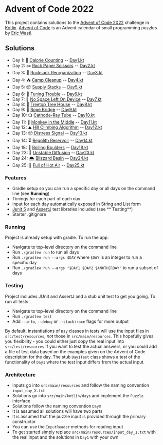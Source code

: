 # Advent of Code 2022

This project contains solutions to the [Advent of Code 2022](https://adventofcode.com/2022) challenge
in [Kotlin](https://kotlinlang.org/).
[Advent of Code](https://adventofcode.com) is an Advent calendar of small programming puzzles
by [Eric Wastl](http://was.tl/).

## Solutions

- Day 1: 🍪 [Calorie Counting](https://adventofcode.com/2022/day/1)
  -- [Day1.kt](https://github.com/andilau/advent-of-code-2022/blob/main/src/main/kotlin/days/Day1.kt)
- Day 2: ✂️ [Rock Paper Scissors](https://adventofcode.com/2022/day/2)
  -- [Day2.kt](https://github.com/andilau/advent-of-code-2022/blob/main/src/main/kotlin/days/Day2.kt)
- Day 3: 🎒️ [Rucksack Reorganization](https://adventofcode.com/2022/day/3)
  -- [Day3.kt](https://github.com/andilau/advent-of-code-2022/blob/main/src/main/kotlin/days/Day3.kt)
- Day 4: ⛺️️ [Camp Cleanup](https://adventofcode.com/2022/day/4)
  -- [Day4.kt](https://github.com/andilau/advent-of-code-2022/blob/main/src/main/kotlin/days/Day4.kt)
- Day 5: 📦 [Supply Stacks](https://adventofcode.com/2022/day/5)
  -- [Day5.kt](https://github.com/andilau/advent-of-code-2022/blob/main/src/main/kotlin/days/Day5.kt)
- Day 6: 📱 [Tuning Trouble](https://adventofcode.com/2022/day/6)
  -- [Day6.kt](https://github.com/andilau/advent-of-code-2022/blob/main/src/main/kotlin/days/Day6.kt)
- Day 7: 💾 [No Space Left On Device](https://adventofcode.com/2022/day/7)
  -- [Day7.kt](https://github.com/andilau/advent-of-code-2022/blob/main/src/main/kotlin/days/Day7.kt)
- Day 8: 🌳 [Treetop Tree House](https://adventofcode.com/2022/day/8)
  -- [Day8.kt](https://github.com/andilau/advent-of-code-2022/blob/main/src/main/kotlin/days/Day8.kt)
- Day 9: 📿 [Rope Bridge](https://adventofcode.com/2022/day/9)
  -- [Day9.kt](https://github.com/andilau/advent-of-code-2022/blob/main/src/main/kotlin/days/Day9.kt)
- Day 10: 📺 [Cathode-Ray Tube](https://adventofcode.com/2022/day/10)
  -- [Day10.kt](https://github.com/andilau/advent-of-code-2022/blob/main/src/main/kotlin/days/Day10.kt)
- Day 11: 🙈 [Monkey in the Middle](https://adventofcode.com/2022/day/11)
  -- [Day11.kt](https://github.com/andilau/advent-of-code-2022/blob/main/src/main/kotlin/days/Day11.kt)
- Day 12: ⛰ [Hill Climbing Algorithm](https://adventofcode.com/2022/day/12)
  -- [Day12.kt](https://github.com/andilau/advent-of-code-2022/blob/main/src/main/kotlin/days/Day12.kt)
- Day 13: 📦 [Distress Signal](https://adventofcode.com/2022/day/13)
  -- [Day13.kt](https://github.com/andilau/advent-of-code-2022/blob/main/src/main/kotlin/days/Day13.kt)
- Day 14: ⏳ [Regolith Reservoir](https://adventofcode.com/2022/day/14)
  -- [Day14.kt](https://github.com/andilau/advent-of-code-2022/blob/main/src/main/kotlin/days/Day14.kt)
- Day 18: 🍩 [Boiling Boulders](https://adventofcode.com/2022/day/18)
  -- [Day18.kt](https://github.com/andilau/advent-of-code-2022/blob/main/src/main/kotlin/days/Day18.kt)
- Day 23: 🌱 [Unstable Diffusion](https://adventofcode.com/2022/day/23)
  -- [Day23.kt](https://github.com/andilau/advent-of-code-2022/blob/main/src/main/kotlin/days/Day23.kt)
- Day 24: 🌨 [Blizzard Basin](https://adventofcode.com/2022/day/24)
  -- [Day24.kt](https://github.com/andilau/advent-of-code-2022/blob/main/src/main/kotlin/days/Day24.kt)
- Day 25: 💯 [Full of Hot Air](https://adventofcode.com/2022/day/25)
  -- [Day25.kt](https://github.com/andilau/advent-of-code-2022/blob/main/src/main/kotlin/days/Day25.kt)

### Features

* Gradle setup so you can run a specific day or all days on the command line (see **Running**)
* Timings for each part of each day
* Input for each day automatically exposed in String and List form
* [Junit 5](https://junit.org/junit5/) and [AssertJ](https://assertj.github.io/doc/) test libraries included (see **
  Testing**)
* Starter .gitignore

### Running

Project is already setup with gradle. To run the app:

* Navigate to top-level directory on the command line
* Run `./gradlew run` to run all days
* Run `./gradlew run --args $DAY` where `$DAY` is an integer to run a specific day
* Run `./gradlew run --args "$DAY1 $DAY2 $ANOTHERDAY"` to run a subset of days

### Testing

Project includes JUnit and AssertJ and a stub unit test to get you going. To run all tests:

* Navigate to top-level directory on the command line
* Run `./gradlew test`
* Add `--info`, `--debug` or `--stacktrace` flags for more output

By default, instantiations of `Day` classes in tests will use the input files in `src/test/resources`, _not_ those
in `src/main/resources`. This hopefully gives you flexibility - you could either just copy the real input
into `src/test/resources` if you want to test the actual answers, or you could add a file of test data based on the
examples given on the Advent of Code description for the day. The stub `Day1Test` class shows a test of the
functionality of `Day1` where the test input differs from the actual input.

### Architecture

* Inputs go into `src/main/resources` and follow the naming convention `input_day_X.txt`
* Solutions go into `src/main/kotlin/days` and implement the `Puzzle` interface
* Solutions follow the naming convention `DayX`
* It is assumed all solutions will have two parts
* It is assumed that the puzzle input is provided through the primary constructor
* You can use the `InputReader` methods for reading input
* To get started simply replace `src/main/resources/input_day_1.txt` with the real input and the solutions in `Day1`
  with your own
